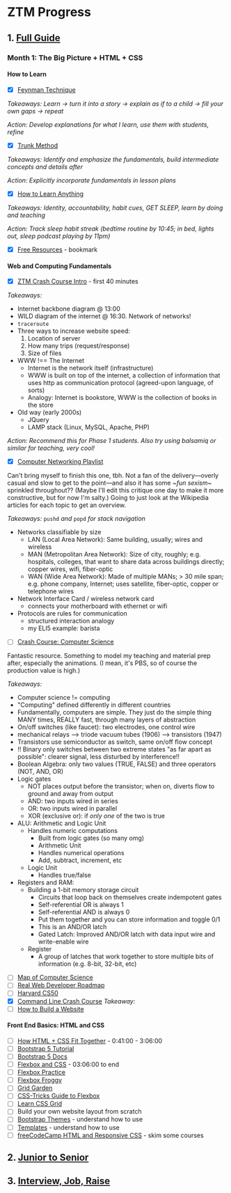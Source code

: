 # ZTM Progress

## 1. [Full Guide](https://archive.ph/Gwofg)

### Month 1: The Big Picture + HTML + CSS

#### How to Learn

- [x] [Feynman Technique](https://archive.ph/AOdpk)  

*Takeaways: Learn -> turn it into a story -> explain as if to  a child -> fill your own gaps -> repeat*  

*Action: Develop explanations for what I learn, use them with students, refine* 

- [x] [Trunk Method](https://archive.ph/3jYJ3)

*Takeaways: Identify and emphasize the fundamentals, build intermediate concepts and details after*  

*Action: Explicitly incorporate fundamentals in lesson plans*  

- [x] [How to Learn Anything](https://archive.ph/wip/KmxKA)

*Takeaways: Identity, accountability, habit cues, GET SLEEP, learn by doing and teaching*  

*Action: Track sleep habit streak (bedtime routine by 10:45; in bed, lights out, sleep podcast playing by 11pm)*  

- [x] [Free Resources](https://zerotomastery.io/resources/) - bookmark

#### Web and Computing Fundamentals

- [x] [ZTM Crash Course Intro](https://www.youtube.com/watch?v=0kS3M8a6kP8&list=RDCMUCt7T2EvYBqvlxNU3fbE4Y7g&index=1) - first 40 minutes

*Takeaways:*
- Internet backbone diagram @ 13:00
- WILD diagram of the internet @ 16:30. Network of networks!
- ```traceroute```
- Three ways to increase website speed:
   1. Location of server
   2. How many trips (request/response)
   3. Size of files
- WWW !== The Internet
  - Internet is the network itself (infrastructure)
  - WWW is built on top of the internet, a collection of information that uses http as communication protocol (agreed-upon language, of sorts)
  - Analogy: Internet is bookstore, WWW is the collection of books in the store
- Old way (early 2000s)
  - JQuery
  - LAMP stack (Linux, MySQL, Apache, PHP)

*Action: Recommend this for Phase 1 students. Also try using balsamiq or similar for teaching, very cool!*

- [x] [Computer Networking Playlist](https://www.youtube.com/playlist?list=PL6gx4Cwl9DGBpuvPW0aHa7mKdn_k9SPKO)

Can't bring myself to finish this one, tbh. Not a fan of the delivery—overly casual and slow to get to the point—and also it has some ~*fun sexism*~ sprinkled throughout?? (Maybe I'll edit this critique one day to make it more constructive, but for now I'm salty.) Going to just look at the Wikipedia articles for each topic to get an overview. 

*Takeaways:* ```pushd``` *and* ```popd``` *for stack navigation*
- Networks classifiable by size
    - LAN (Local Area Network): Same building, usually; wires and wireless
    - MAN (Metropolitan Area Network): Size of city, roughly; e.g. hospitals, colleges, that want to share data across buildings directly; copper wires, wifi, fiber-optic
    - WAN (Wide Area Network): Made of multiple MANs; > 30 mile span; e.g. phone company, Internet; uses satellite, fiber-optic, copper or telephone wires
- Network Interface Card / wireless network card
  - connects your motherboard with ethernet or wifi
- Protocols are rules for communication 
  - structured interaction analogy
  - my ELI5 example: barista
  
- [ ] [Crash Course: Computer Science](https://www.youtube.com/playlist?list=PLME-KWdxI8dcaHSzzRsNuOLXtM2Ep_C7a)

Fantastic resource. Something to model my teaching and material prep after, especially the animations. (I mean, it's PBS, so of course the production value is high.)

*Takeaways:*
- Computer science != computing
- "Computing" defined differently in different countries
- Fundamentally, computers are simple. They just do the simple thing MANY times, REALLY fast, through many layers of abstraction
- On/off switches (like faucet): two electrodes, one control wire
- mechanical relays --> triode vacuum tubes (1906) --> transistors (1947)
- Transistors use semiconductor as switch, same on/off flow concept
- !! Binary only switches between two extreme states "as far apart as possible": clearer signal, less disturbed by interference!!
- Boolean Algebra: only two values (TRUE, FALSE) and three operators (NOT, AND, OR)
- Logic gates
  - NOT places output before the transistor; when on, diverts flow to ground and away from output
  - AND: two inputs wired in series
  - OR: two inputs wired in parallel
  - XOR (exclusive or): if *only one* of the two is true
- ALU: Arithmetic and Logic Unit
  - Handles numeric computations
    - Built from logic gates (so many omg)
    - Arithmetic Unit
    - Handles numerical operations
    - Add, subtract, increment, etc
  - Logic Unit
    - Handles true/false
- Registers and RAM:
  - Building a 1-bit memory storage circuit
    - Circuits that loop back on themselves create indempotent gates
    - Self-referential OR is always 1
    - Self-referential AND is always 0
    - Put them together and you can store information and toggle 0/1
    - This is an AND/OR latch
    - Gated Latch: Improved AND/OR latch with data input wire and write-enable wire
  - Register
    - A group of latches that work together to store multiple bits of information (e.g. 8-bit, 32-bit, etc)
    

 
- [ ] [Map of Computer Science](https://archive.ph/qFMgg)
- [ ] [Real Web Developer Roadmap](https://archive.ph/jdzZs)
- [ ] [Harvard CS50](https://www.youtube.com/watch?v=y62zj9ozPOM&list=PLhQjrBD2T3828ZVcVzEIhsHVgjANGZveu)
- [x] [Command Line Crash Course](https://archive.ph/Acwd7)
*Takeaway:*
- [ ] [How to Build a Website](https://www.youtube.com/watch?v=tq7dqdHCc7U&list=PLoYCgNOIyGAB_8_iq1cL8MVeun7cB6eNc)

#### Front End Basics: HTML and CSS
- [ ] [How HTML + CSS Fit Together](https://www.youtube.com/watch?v=0kS3M8a6kP8&t=2487&list=RDCMUCt7T2EvYBqvlxNU3fbE4Y7g&index=2&ab_channel=ZeroToMastery) - 0:41:00 - 3:06:00
- [ ] [Bootstrap 5 Tutorial](https://www.youtube.com/watch?v=rQryOSyfXmI&list=PLl1gkwYU90QlfX9oIJvC4JJKaucei7Hx8&t=0s)
- [ ] [Bootstrap 5 Docs](https://getbootstrap.com/docs)
- [ ] [Flexbox and CSS](https://www.youtube.com/watch?v=0kS3M8a6kP8&t=11165&list=RDCMUCt7T2EvYBqvlxNU3fbE4Y7g&index=2&ab_channel=ZeroToMastery) - 03:06:00 to end
- [ ] [Flexbox Practice](https://flexiting.com/playground/)
- [ ] [Flexbox Froggy](https://flexboxfroggy.com/)
- [ ] [Grid Garden](http://cssgridgarden.com/)
- [ ] [CSS-Tricks Guide to Flexbox](https://css-tricks.com/snippets/css/a-guide-to-flexbox/)
- [ ] [Learn CSS Grid](https://learncssgrid.com/)
- [ ] Build your own website layout from scratch
- [ ] [Bootstrap Themes](https://startbootstrap.com/themes) - understand how to use
- [ ] [Templates](https://html5up.net/) - understand how to use
- [ ] [freeCodeCamp HTML and Responsive CSS](https://www.freecodecamp.org/learn/2022/responsive-web-design) - skim some courses

## 2. [Junior to Senior](https://archive.ph/0DGwN)

## 3. [Interview, Job, Raise](https://archive.ph/4Okzz)
